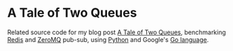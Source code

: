 A Tale of Two Queues
====================

Related source code for my blog post [A Tale of Two Queues][1],
benchmarking [Redis][2] and [ZeroMQ][3] pub-sub, using [Python][4]
and Google's [Go language][5].

[1]: http://blog.jupo.org/2013/02/23/a-tale-of-two-queues/
[2]: http://redis.io
[3]: http://www.zeromq.org
[4]: http://python.org
[5]: http://golang.org
